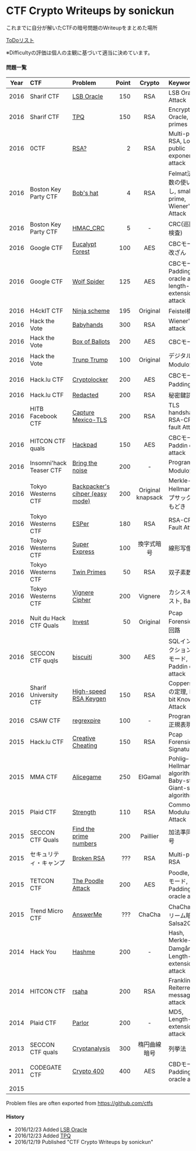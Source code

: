 # CTF Crypto Writeups  by sonickun
これまでに自分が解いたCTFの暗号問題のWriteupをまとめた場所

[ToDoリスト](todo.md)

※Difficultyの評価は個人の主観に基づいて適当に決めています。

#### 問題一覧

| Year | CTF | Problem | Point | Crypto | Keywords | Difficulty|
| :--: | :-- | :------ | ----: | :----: | :------- | :-------: |
| 2016 | Sharif CTF | [LSB Oracle](2016/sharif/lsb-oracle) | 150 | RSA | LSB Oracle Attack | C |
| 2016 | Sharif CTF | [TPQ](2016/sharif/tpq) | 150 | RSA | Encryption Oracle, 10 primes | C |
| 2016 | 0CTF | [RSA?](2016/0ctf/rsa/) | 2    | RSA    | Multi-prime RSA, Low public exponent attack| B |
| 2016 | Boston Key Party CTF | [Bob's hat](2016/boston-key-party/bobs-hat/) | 4    | RSA | Felmat法, 素数の使いまわし, small prime, Wiener's Attack| C |
| 2016 | Boston Key Party CTF | [HMAC_CRC](2016/boston-key-party/hmac_crc/)  | 5    | - | CRC(巡回冗長検査) | B |
| 2016 | Google CTF | [Eucalypt Forest](2016/google-ctf/eucalypt-forest/) | 100 | AES | CBCモード, IV改ざん | C |
| 2016 | Google CTF | [Wolf Spider](2016/google-ctf/wolf-spider/) | 125 | AES | CBCモード, Padding oracle attack, length-extension attack | A |
| 2016 | H4ckIT CTF | [Ninja scheme](2016/h4ckit-ctf/ninja-scheme/) | 195 | Original | Feistel構造 | C |
| 2016 | Hack the Vote | [Babyhands](2016/hack-the-vote/babyhands/) | 300 | RSA | Wiener's attack | C |
| 2016 | Hack the Vote | [Box of Ballots](hack-the-vote/boxes-of-ballots/) | 200 | AES | CBCモード | B |
| 2016 | Hack the Vote | [Trunp Trump](2016/hack-the-vote/trump-trump/) | 100 | Original | デジタル署名, Modulo演算 | C |
| 2016 | Hack.lu CTF | [Cryptolocker](2016/hack.lu-ctf/cryptolocker/) | 200 | AES | CBCモード, Padding検査 | C |
| 2016 | Hack.lu CTF | [Redacted](2016/hack.lu-ctf/redacted/) | 200 | RSA | 秘密鍵読経 | C |
| 2016 | HITB Facebook CTF | [Capture Mexico-TLS](2016/hitb-facebook-ctf/capture-mexico-tls/) | 200 | RSA | TLS handshake, RSA-CRT fault Attack | B |
| 2016 | HITCON CTF quals | [Hackpad](2016/hitcon-ctf-quals/hackpad/) | 150 | AES | CBCモード, Paddin oracle attack | C |
| 2016 | Insomni'hack Teaser CTF | [Bring the noise](2016/insomnihack-teaser/bring-the-noise/) | 200 | - | Programming, Modulo演算 | C |
| 2016 | Tokyo Westerns CTF | [Backpacker's cihper (easy mode)](2016/mma-ctf-2nd/backpackers-cipher-easy-mode/) | 200 | Original knapsack | Merkle-Hellmanナップサック暗号もどき | A |
| 2016 | Tokyo Westerns CTF | [ESPer](2016/mma-ctf-2nd/esper/) | 180 |  RSA | RSA-CRT Fault Attack | B |
| 2016 | Tokyo Westerns CTF | [Super Express](2016/mma-ctf-2nd/super-express/) | 100 | 換字式暗号 | 線形写像 | C |
| 2016 | Tokyo Westerns CTF | [Twin Primes](2016/mma-ctf-2nd/twin-primes/) | 50 | RSA | 双子素数 | C |
| 2016 | Tokyo Westerns CTF | [Vignere Cipher](2016/mma-ctf-2nd/vignere-cipher/) | 200 | Vignere | カシスキーテスト, Base64 | B |
| 2016 | Nuit du Hack CTF Quals | [Invest](2016/nuit-du-hack-ctf/invest/) | 50 | Original | Pcap Forensic, 論理回路 | C |
| 2016 | SECCON CTF quqls | [biscuiti](2016/seccon-ctf-quals/biscuiti/) | 300 | AES | SQLインジェクション, CBCモード, Paddin oracle attack | A |
| 2016 | Sharif University CTF | [High-speed RSA Keygen](2016/su-ctf/high-speed-rsa-keygen/) | 150 | RSA | Coppersmithの定理, High-bit Known Attack | B |  |
| 2016 | CSAW CTF | [regrexpire](2016/csaw-ctf-quals/regexpire/) | 100 | - | Programming, 正規表現 | C |
| 2015 | Hack.lu CTF | [Creative Cheating](2015/hack.lu-ctf/creative-cheating/) | 150 | RSA | Pcap Forensic, Signatures | C |
| 2015 | MMA CTF | [Alicegame](2015/mma-ctf/alice-game/) | 250 | ElGamal | Pohlig–Hellman algorithm, Baby-step Giant-step algorithm | A |
| 2015 | Plaid CTF | [Strength](2015/plaid-ctf/strength/) | 110 | RSA | Common Modulus Attack | C |
| 2015 | SECCON CTF Quals | [Find the prime numbers](2015/seccon-ctf-quals/find-the-prime-numbers/) | 200 | Paillier | 加法準同型暗号 | B |
| 2015 | セキュリティ・キャンプ | [Broken RSA](2015/security-camp/broken-rsa/) | ??? | RSA | Multi-prime RSA | C |
| 2015 | TETCON CTF | [The Poodle Attack](2015/tetcon-ctf/the-poodle-attack/) | 200 | AES | Poodle, CBCモード, Padding oracle attack | A |
| 2015 | Trend Micro CTF | [AnswerMe](2015/trend-micro-ctf/answerme/) | ??? | ChaCha | ChaCha, ストリーム暗号, Salsa20 | C |
| 2014 | Hack You | [Hashme](2014/hack-you/Hashme/) | 200 | - | Hash, Merkle-Damgård構造, Length-extension attack | B |
| 2014 | HITCON CTF | [rsaha](2014/hitcon-ctf/rsaha/) | 200 | RSA | Franklin-Reiterrelated-message attack | B |
| 2014 | Plaid CTF | [Parlor](2014/plaid-ctf/parlor/) | 200 | - | MD5, Length-extension attack | S |
| 2013 | SECCON CTF quals | [Cryptanalysis](2013/seccon-ctf-quals/cryptanalysis/) | 300 | 楕円曲線暗号 | 列挙法 | C |
| 2011 | CODEGATE CTF | [Crypto 400](2011/codegate-ctf/crypto-400/) | 400 | AES | CBDモード, Padding oracle attack | B |
| 2015 |  | []() |  |  |  |  |


Problem files are often exported from <https://github.com/ctfs>

#### History
- 2016/12/23 Added [LSB Oracle](2016/sharif/lsb-oracle)
- 2016/12/23 Added [TPQ](2016/sharif/tpq)
- 2016/12/19 Published "CTF Crypto Writeups by sonickun"
